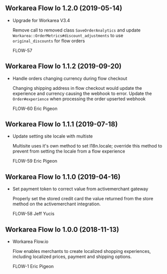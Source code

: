 Workarea Flow Io 1.2.0 (2019-05-14)
--------------------------------------------------------------------------------

*   Upgrade for Workarea V3.4

    Remove call to removed class `SaveOrderAnalytics` and update
    `Workarea::OrderMetrics#discount_adjustments` to use `original_discounts`
    for flow orders

    FLOW-57

Workarea Flow Io 1.1.2 (2019-09-20)
--------------------------------------------------------------------------------

*   Handle orders changing currency during flow checkout

    Changing shipping address in flow checkout would update the experience
    and currency causing the webhook to error.  Update the
    `Order#experience` when processing the order upserted webhook

    FLOW-60
    Eric Pigeon



Workarea Flow Io 1.1.1 (2019-07-18)
--------------------------------------------------------------------------------

*   Update setting site locale with multiste

    Multisite uses it's own method to set I18n.locale; override this method
    to prevent from setting the locale from a flow experience

    FLOW-59
    Eric Pigeon



Workarea Flow Io 1.1.0 (2019-04-16)
--------------------------------------------------------------------------------

*   Set payment token to correct value from activemerchant gateway

    Properly set the stored credit card the value returned from the store
    method on the activemerchant integration.

    FLOW-58
    Jeff Yucis



Workarea Flow Io 1.0.0 (2018-11-13)
--------------------------------------------------------------------------------

*   Workarea Flow.io

    Flow enables merchants to create localized shopping experiences,
    including localized prices, payment and shipping options.

    FLOW-1
    Eric Pigeon
